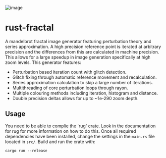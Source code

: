 ![image](render.png)

# rust-fractal
A mandelbrot fractal image generator featuring perturbation theory and series approximation. A high precision reference point is iterated at arbitrary precision and the differences from this are calculated in machine precision. This allows for a large speedup in image generation specifically at high zoom levels. This generator features:

- Perturbation based iteration count with glitch detection.
- Glitch fixing through automatic reference movement and recalculation.
- Series approximation calculation to skip a large number of iterations.
- Multithreading of core perturbation loops through rayon.
- Multiple colouring methods including iteration, histogram and distance.
- Double precision deltas allows for up to ~1e-290 zoom depth.

## Usage
You need to be able to complie the 'rug' crate. Look in the documentation for rug for more information on how to do this. Once all required dependencies have been installed, change the settings in the ```main.rs``` file located in ```src/```. Build and run the crate with:

```cargo run --release```
